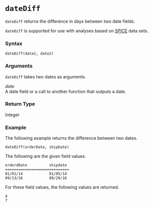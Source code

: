 # `dateDiff`<a name="dateDiff-function"></a>

`dateDiff` returns the difference in days between two date fields\.

`dateDiff` is supported for use with analyses based on [SPICE](welcome.md#spice) data sets\.

### Syntax<a name="dateDiff-function-syntax"></a>

```
dateDiff(date1, date2)
```

### Arguments<a name="dateDiff-function-arguments"></a>

`dateDiff` takes two dates as arguments\.

 *date*   
A date field or a call to another function that outputs a date\. 

### Return Type<a name="dateDiff-function-return-type"></a>

Integer

### Example<a name="dateDiff-function-example"></a>

The following example returns the difference between two dates\.

```
dateDiff(orderDate, shipDate)
```

The following are the given field values\.

```
orderdDate          shipdate
=============================
01/01/14            01/05/14
09/13/16            09/20/16
```

For these field values, the following values are returned\.

```
4
7
```